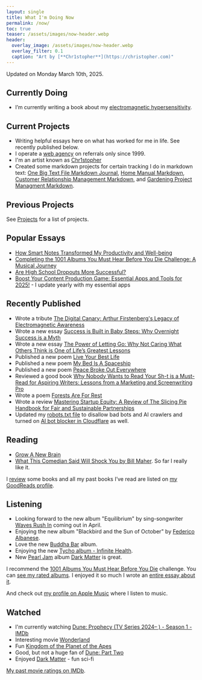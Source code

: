 ```yaml
---
layout: single
title: What I'm Doing Now
permalink: /now/
toc: true
teaser: /assets/images/now-header.webp
header:
  overlay_image: /assets/images/now-header.webp
  overlay_filter: 0.1
  caption: "Art by [**Chr1stopher**](https://christopher.com)"
---
```

Updated on Monday March 10th, 2025.

## Currently Doing
- I’m currently writing a book about my [electromagnetic hypersensitivity](/emrs).

## Current Projects
- Writing helpful essays here on what has worked for me in life. See recently published below.
- I operate a [web agency](/whodefinesyou) on referrals only since 1999.
- I'm an artist known as [Chr1stopher](/chr1stopher)
- Created some markdown projects for certain tracking I do in markdown text: [One Big Text File Markdown Journal](/obtf), [Home Manual Markdown](/home-manual), [Customer Relationship Management Markdown](/crm), and [Gardening Project Managment Markdown](/gardening).

## Previous Projects
See [Projects](/projects) for a list of projects.

## Popular Essays
- [How Smart Notes Transformed My Productivity and Well-being](/smart-notes/)
- [Completing the 1001 Albums You Must Hear Before You Die Challenge: A Musical Journey](/1001-albums/)
- [Are High School Dropouts More Successful?](/high-school-dropouts-are-more-successful/)
- [Boost Your Content Production Game: Essential Apps and Tools for 2025!](/workflow/) - I update yearly with my essential apps

## Recently Published
- Wrote a tribute [The Digital Canary: Arthur Firstenberg's Legacy of Electromagnetic Awareness](/arthur-firstenberg/)
- Wrote a new essay [Success is Built in Baby Steps: Why Overnight Success is a Myth](/baby-steps/)
- Wrote a new essay [The Power of Letting Go: Why Not Caring What Others Think is One of Life’s Greatest Lessons](power-of-letting-go/)
- Published a new poem [Live Your Best Life](/live-your-best-life/)
- Published a new poem [My Bed Is A Spaceship](/my-bed-is-a-spaceship/)
- Published a new poem [Peace Broke Out Everywhere](/peace-broke-out-everywhere/)
- Reviewed a good book [Why Nobody Wants to Read Your Sh-t is a Must-Read for Aspiring Writers: Lessons from a Marketing and Screenwriting Pro](/nobody-wants-to-read-you/)
- Wrote a poem [Forests Are For Rest](/forests-are-for-rest/)
- Wrote a review [Mastering Startup Equity: A Review of The Slicing Pie Handbook for Fair and Sustainable Partnerships](/slicing-pie/)
- Updated my [robots.txt file](/robots.txt) to disallow bad bots and AI crawlers and turned on [AI bot blocker in Cloudflare](http://blog.cloudflare.com/declaring-your-aindependence-block-ai-bots-scrapers-and-crawlers-with-a-single-click) as well.

## Reading
- [Grow A New Brain](https://amzn.to/40duPqt)
- [What This Comedian Said Will Shock You by Bill Maher](https://amzn.to/3KX2v35). So far I really like it. 

I [review](/categories/#reviews) some books and all my past books I’ve read are listed on [my GoodReads profile](https://www.goodreads.com/christophersherrod).

## Listening
- Looking forward to the new album "Equilibrium" by sing-songwriter [Waves Rush In](https://wavesrushin.com) coming out in April.
- Enjoying the new album "Blackbird and the Sun of October" by [Federico Albanese](https://www.federicoalbanese.com).
- Love the new [Buddha Bar](https://www.buddhabar.com/en/buddha-bar-by-dole-kom-ravin/) album.
- Enjoying the new [Tycho album - Infinite Health](https://tychomusic.com).
- New [Pearl Jam](https://pearljam.com) album [Dark Matter](https://pearljam.com/news/dark-matter-out-now) is great.

I recommend the [1001 Albums You Must Hear Before You Die](https://1001albumsgenerator.com) challenge. You can [see my rated albums](https://1001albumsgenerator.com/shares/6093ff2a336e5a7f8b50c476). I enjoyed it so much I wrote an [entire essay about it](https://christophersherrod.com/1001-albums/).

And check out [my profile on Apple Music](https://music.apple.com/profile/clsherrod) where I listen to music.

## Watched
- I'm currently watching [Dune: Prophecy (TV Series 2024– ) - Season 1 - IMDb](https://www.imdb.com/title/tt10466872/episodes/?ref_=tt_ov_epl) 
- Interesting movie [Wonderland](https://www.imdb.com/title/tt31254554/?ref_=rt_t_6)
- Fun [Kingdom of the Planet of the Apes](https://www.imdb.com/title/tt11389872/?ref_=rt_t_10)
- Good, but not a huge fan of [Dune: Part Two](https://www.imdb.com/title/tt15239678/?ref_=rt_t_22)
- Enjoyed [Dark Matter](https://www.imdb.com/title/tt19231492/?ref_=fn_al_tt_1) - fun sci-fi

[My past movie ratings on IMDb](https://www.imdb.com/user/ur119282955/ratings).